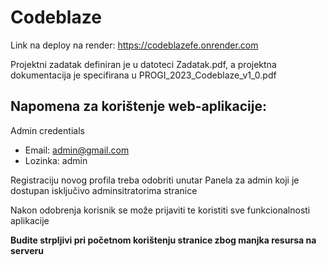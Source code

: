 # Codeblaze

Link na deploy na render: https://codeblazefe.onrender.com

Projektni zadatak definiran je u datoteci Zadatak.pdf, a projektna dokumentacija je specifirana u PROGI_2023_Codeblaze_v1_0.pdf

Napomena za korištenje web-aplikacije:
-
Admin credentials
- Email: admin@gmail.com
- Lozinka: admin

Registraciju novog profila treba odobriti unutar Panela za admin koji je dostupan isključivo adminsitratorima stranice

Nakon odobrenja korisnik se može prijaviti te koristiti sve funkcionalnosti aplikacije

**Budite strpljivi pri početnom korištenju stranice zbog manjka resursa na serveru**



